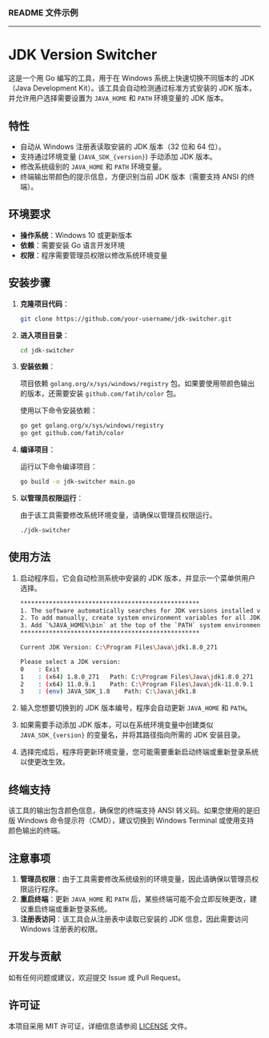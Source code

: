 ### README 文件示例

---

# JDK Version Switcher

这是一个用 Go 编写的工具，用于在 Windows 系统上快速切换不同版本的 JDK（Java Development Kit）。该工具会自动检测通过标准方式安装的 JDK 版本，并允许用户选择需要设置为 `JAVA_HOME` 和 `PATH` 环境变量的 JDK 版本。

## 特性

- 自动从 Windows 注册表读取安装的 JDK 版本（32 位和 64 位）。
- 支持通过环境变量 (`JAVA_SDK_{version}`) 手动添加 JDK 版本。
- 修改系统级别的 `JAVA_HOME` 和 `PATH` 环境变量。
- 终端输出带颜色的提示信息，方便识别当前 JDK 版本（需要支持 ANSI 的终端）。
  
## 环境要求

- **操作系统**：Windows 10 或更新版本
- **依赖**：需要安装 Go 语言开发环境
- **权限**：程序需要管理员权限以修改系统环境变量

## 安装步骤

1. **克隆项目代码**：

    ```bash
    git clone https://github.com/your-username/jdk-switcher.git
    ```

2. **进入项目目录**：

    ```bash
    cd jdk-switcher
    ```

3. **安装依赖**：

    项目依赖 `golang.org/x/sys/windows/registry` 包。如果要使用带颜色输出的版本，还需要安装 `github.com/fatih/color` 包。

    使用以下命令安装依赖：

    ```bash
    go get golang.org/x/sys/windows/registry
    go get github.com/fatih/color
    ```

4. **编译项目**：

    运行以下命令编译项目：

    ```bash
    go build -o jdk-switcher main.go
    ```

5. **以管理员权限运行**：

    由于该工具需要修改系统环境变量，请确保以管理员权限运行。

    ```bash
    ./jdk-switcher
    ```

## 使用方法

1. 启动程序后，它会自动检测系统中安装的 JDK 版本，并显示一个菜单供用户选择。

    ```bash
    **************************************************
    1. The software automatically searches for JDK versions installed via standard methods.
    2. To add manually, create system environment variables for all JDK versions with names like: JAVA_SDK_{version}
    3. Add `%JAVA_HOME%\bin` at the top of the `PATH` system environment variable.
    **************************************************

    Current JDK Version: C:\Program Files\Java\jdk1.8.0_271

    Please select a JDK version:
    0    : Exit
    1    : (x64) 1.8.0_271   Path: C:\Program Files\Java\jdk1.8.0_271
    2    : (x64) 11.0.9.1    Path: C:\Program Files\Java\jdk-11.0.9.1
    3    : (env) JAVA_SDK_1.8    Path: C:\Java\jdk1.8
    ```

2. 输入您想要切换到的 JDK 版本编号，程序会自动更新 `JAVA_HOME` 和 `PATH`。

3. 如果需要手动添加 JDK 版本，可以在系统环境变量中创建类似 `JAVA_SDK_{version}` 的变量名，并将其路径指向所需的 JDK 安装目录。

4. 选择完成后，程序将更新环境变量，您可能需要重新启动终端或重新登录系统以使更改生效。

## 终端支持

该工具的输出包含颜色信息，确保您的终端支持 ANSI 转义码。如果您使用的是旧版 Windows 命令提示符（CMD），建议切换到 Windows Terminal 或使用支持颜色输出的终端。

## 注意事项

1. **管理员权限**：由于工具需要修改系统级别的环境变量，因此请确保以管理员权限运行程序。
2. **重启终端**：更新 `JAVA_HOME` 和 `PATH` 后，某些终端可能不会立即反映更改，建议重启终端或重新登录系统。
3. **注册表访问**：该工具会从注册表中读取已安装的 JDK 信息，因此需要访问 Windows 注册表的权限。

## 开发与贡献

如有任何问题或建议，欢迎提交 Issue 或 Pull Request。

## 许可证

本项目采用 MIT 许可证，详细信息请参阅 [LICENSE](LICENSE) 文件。
